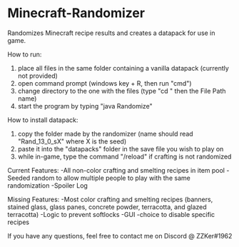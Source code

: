 # Minecraft-Randomizer
Randomizes Minecraft recipe results and creates a datapack for use in game.

How to run:

1) place all files in the same folder containing a vanilla datapack (currently not provided)
2) open command prompt (windows key + R, then run "cmd")
3) change directory to the one with the files (type "cd " then the File Path name)
4) start the program by typing "java Randomize"

How to install datapack:

1) copy the folder made by the randomizer (name should read "Rand_13_0_sX" where X is the seed)
2) paste it into the "datapacks" folder in the save file you wish to play on
3) while in-game, type the command "/reload" if crafting is not randomized


Current Features:
-All non-color crafting and smelting recipes in item pool
-Seeded random to allow multiple people to play with the same randomization
-Spoiler Log

Missing Features:
-Most color crafting and smelting recipes (banners, stained glass, glass panes, concrete powder, terracotta, and glazed terracotta)
-Logic to prevent softlocks
-GUI
-choice to disable specific recipes

If you have any questions, feel free to contact me on Discord @ ZZKer#1962
